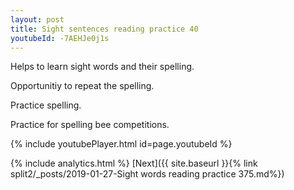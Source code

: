```yaml
---
layout: post
title: Sight sentences reading practice 40
youtubeId: -7AEHJe0j1s
---
```

 
 
Helps to learn sight words and their spelling.

Opportunitiy to repeat the spelling. 

Practice spelling. 
 
Practice for spelling bee competitions. 
 
{% include youtubePlayer.html id=page.youtubeId %}
 
 
{% include analytics.html %} 
[Next]({{ site.baseurl }}{% link  split2/_posts/2019-01-27-Sight words reading practice 375.md%})
 
